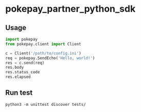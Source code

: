 # pokepay_partner_python_sdk

## Usage

```python
import pokepay
from pokepay.client import Client

c = Client('/path/to/config.ini')
req = pokepay.SendEcho('Hello, world!')
res = c.send(req)
res.body
res.status_code
res.elapsed
```

## Run test

```
python3 -m unittest discover tests/
```
